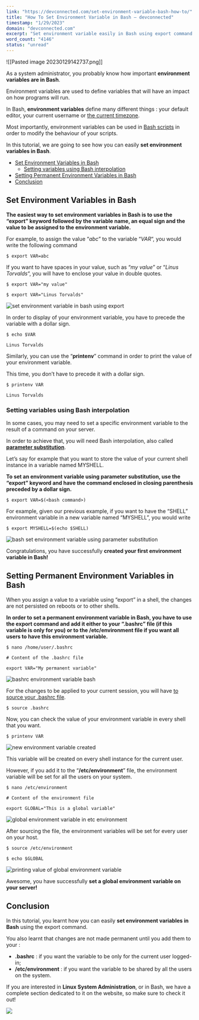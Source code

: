 ```yaml
---
link: "https://devconnected.com/set-environment-variable-bash-how-to/"
title: "How To Set Environment Variable in Bash – devconnected"
timestamp: "1/29/2023"
domain: "devconnected.com"
excerpt: "Set environment variable easily in Bash using export command. Set Bash environment variables permanently using bashrc or environment file."
word_count: "4146"
status: "unread"
---
```

![[Pasted image 20230129142737.png]]

As a system administrator, you probably know how important **environment variables are in Bash**.

Environment variables are used to define variables that will have an impact on how programs will run.

In Bash, **environment variables** define many different things : your default editor, your current username or [the current timezone](https://devconnected.com/how-to-set-date-and-time-on-linux/).

Most importantly, environment variables can be used in [Bash scripts](https://devconnected.com/writing-scripts-on-linux-using-bash/) in order to modify the behaviour of your scripts.

In this tutorial, we are going to see how you can easily **set environment variables in Bash**.

-   [Set Environment Variables in Bash](#Set_Environment_Variables_in_Bash "Set Environment Variables in Bash")
    -   [Setting variables using Bash interpolation](#Setting_variables_using_Bash_interpolation "Setting variables using Bash interpolation")
-   [Setting Permanent Environment Variables in Bash](#Setting_Permanent_Environment_Variables_in_Bash "Setting Permanent Environment Variables in Bash")
-   [Conclusion](#Conclusion "Conclusion")

## Set Environment Variables in Bash

**The easiest way to set environment variables in Bash is to use the “export” keyword followed by the variable name, an equal sign and the value to be assigned to the environment variable.**

For example, to assign the value “*abc*” to the variable “*VAR*“, you would write the following command

```
$ export VAR=abc
```

If you want to have spaces in your value, such as “*my value*” or “*Linus Torvalds*“, you will have to enclose your value in double quotes.

```
$ export VAR="my value"

$ export VAR="Linus Torvalds"
```

![set environment variable in bash using export](https://devconnected.com/wp-content/uploads/2020/02/export-1.png)

In order to display of your environment variable, you have to precede the variable with a dollar sign.

```
$ echo $VAR

Linus Torvalds
```

Similarly, you can use the “**printenv**” command in order to print the value of your environment variable.

This time, you don’t have to precede it with a dollar sign.

```
$ printenv VAR

Linus Torvalds
```

### Setting variables using Bash interpolation

In some cases, you may need to set a specific environment variable to the result of a command on your server.

In order to achieve that, you will need Bash interpolation, also called [**parameter substitution**](https://www.tldp.org/LDP/abs/html/parameter-substitution.html).

Let’s say for example that you want to store the value of your current shell instance in a variable named MYSHELL.

**To set an environment variable using parameter substitution, use the “export” keyword and have the command enclosed in closing parenthesis preceded by a dollar sign.**

```
$ export VAR=$(<bash command>)
```

For example, given our previous example, if you want to have the “SHELL” environment variable in a new variable named “MYSHELL”, you would write

```
$ export MYSHELL=$(echo $SHELL)
```

![bash set environment variable using parameter substitution](https://devconnected.com/wp-content/uploads/2020/02/parameter-substitution.png)

Congratulations, you have successfully **created your first environment variable in Bash!**

## Setting Permanent Environment Variables in Bash

When you assign a value to a variable using “export” in a shell, the changes are not persisted on reboots or to other shells.

**In order to set a permanent environment variable in Bash, you have to use the export command and add it either to your “.bashrc” file (if this variable is only for you) or to the /etc/environment file if you want all users to have this environment variable.**

```
$ nano /home/user/.bashrc

# Content of the .bashrc file

export VAR="My permanent variable"
```

![bashrc environment variable bash](https://devconnected.com/wp-content/uploads/2020/02/permanent-bashrc.png)

For the changes to be applied to your current session, you will have [to source your .bashrc file](https://devconnected.com/source-command-on-linux-explained/).

```
$ source .bashrc
```

Now, you can check the value of your environment variable in every shell that you want.

```
$ printenv VAR
```

![new environment variable created ](https://devconnected.com/wp-content/uploads/2020/02/printenv.png)

This variable will be created on every shell instance for the current user.

However, if you add it to the “**/etc/environment**” file, the environment variable will be set for all the users on your system.

```
$ nano /etc/environment

# Content of the environment file

export GLOBAL="This is a global variable"
```

![global environment variable in etc environment](https://devconnected.com/wp-content/uploads/2020/02/global.png)

After sourcing the file, the environment variables will be set for every user on your host.

```
$ source /etc/environment

$ echo $GLOBAL
```

![printing value of global environment variable](https://devconnected.com/wp-content/uploads/2020/02/global-2.png)

Awesome, you have successfully **set a global environment variable on your server!**

## Conclusion

In this tutorial, you learnt how you can easily **set environment variables in Bash** using the export command.

You also learnt that changes are not made permanent until you add them to your :

-   **.bashrc** : if you want the variable to be only for the current user logged-in;
-   **/etc/environment** : if you want the variable to be shared by all the users on the system.

If you are interested in **Linux System Administration**, or in Bash, we have a complete section dedicated to it on the website, so make sure to check it out!

[![](https://devconnected.com/wp-content/uploads/2019/09/100.png)](https://devconnected.com/category/linux-administration/)